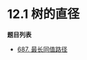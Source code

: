 # 12.1 树的直径

**题目列表**

- [687. 最长同值路径](https://leetcode.cn/problems/longest-univalue-path/description/)
